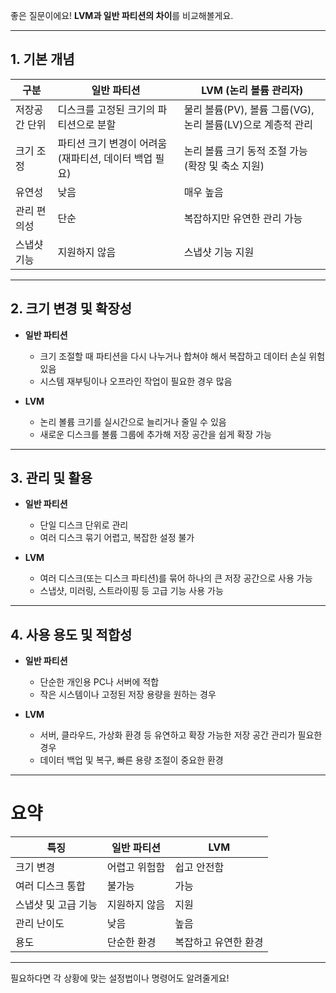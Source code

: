 좋은 질문이에요! **LVM과 일반 파티션의 차이**를 비교해볼게요.

---

## 1. 기본 개념

| 구분      | 일반 파티션                           | LVM (논리 볼륨 관리자)                          |
| ------- | -------------------------------- | ---------------------------------------- |
| 저장공간 단위 | 디스크를 고정된 크기의 파티션으로 분할            | 물리 볼륨(PV), 볼륨 그룹(VG), 논리 볼륨(LV)으로 계층적 관리 |
| 크기 조정   | 파티션 크기 변경이 어려움 (재파티션, 데이터 백업 필요) | 논리 볼륨 크기 동적 조절 가능 (확장 및 축소 지원)           |
| 유연성     | 낮음                               | 매우 높음                                    |
| 관리 편의성  | 단순                               | 복잡하지만 유연한 관리 가능                          |
| 스냅샷 기능  | 지원하지 않음                          | 스냅샷 기능 지원                                |

---

## 2. 크기 변경 및 확장성

* **일반 파티션**

    * 크기 조절할 때 파티션을 다시 나누거나 합쳐야 해서 복잡하고 데이터 손실 위험 있음
    * 시스템 재부팅이나 오프라인 작업이 필요한 경우 많음

* **LVM**

    * 논리 볼륨 크기를 실시간으로 늘리거나 줄일 수 있음
    * 새로운 디스크를 볼륨 그룹에 추가해 저장 공간을 쉽게 확장 가능

---

## 3. 관리 및 활용

* **일반 파티션**

    * 단일 디스크 단위로 관리
    * 여러 디스크 묶기 어렵고, 복잡한 설정 불가

* **LVM**

    * 여러 디스크(또는 디스크 파티션)를 묶어 하나의 큰 저장 공간으로 사용 가능
    * 스냅샷, 미러링, 스트라이핑 등 고급 기능 사용 가능

---

## 4. 사용 용도 및 적합성

* **일반 파티션**

    * 단순한 개인용 PC나 서버에 적합
    * 작은 시스템이나 고정된 저장 용량을 원하는 경우

* **LVM**

    * 서버, 클라우드, 가상화 환경 등 유연하고 확장 가능한 저장 공간 관리가 필요한 경우
    * 데이터 백업 및 복구, 빠른 용량 조절이 중요한 환경

---

# 요약

| 특징          | 일반 파티션  | LVM         |
| ----------- | ------- | ----------- |
| 크기 변경       | 어렵고 위험함 | 쉽고 안전함      |
| 여러 디스크 통합   | 불가능     | 가능          |
| 스냅샷 및 고급 기능 | 지원하지 않음 | 지원          |
| 관리 난이도      | 낮음      | 높음          |
| 용도          | 단순한 환경  | 복잡하고 유연한 환경 |

---

필요하다면 각 상황에 맞는 설정법이나 명령어도 알려줄게요!
